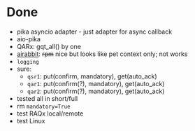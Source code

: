 # Done

- pika asyncio adapter - just adapter for async callback
- aio-pika
- QARx: gqt_all() by one
- [airabbit](https://github.com/gmr/aiorabbit):
   ~~rpm~~ nice but looks like pet
   context only; not works
- `logging`
- sure:
  - `qsr1`: put(confirm, mandatory), get(auto_ack)
  - `qar1`: put(confirm(?), mandatory), get(auto_ack)
  - `qar2`: put(confirm(?), mandatory), get(auto_ack)
- tested all in short/full
- rm `mandatory=True`
- test RAQx local/remote
- test Linux
